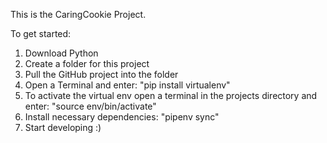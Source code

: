 This is the CaringCookie Project.

To get started:

1. Download Python
2. Create a folder for this project
3. Pull the GitHub project into the folder
4. Open a Terminal and enter: "pip install virtualenv"
5. To activate the virtual env open a terminal in the projects directory and enter: "source env/bin/activate"
6. Install necessary dependencies: "pipenv sync"
7. Start developing :)
